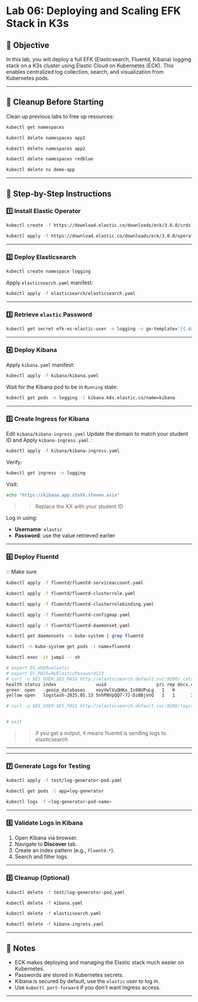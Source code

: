 # Lab 06: Deploying and Scaling EFK Stack in K3s

## 🎯 Objective

In this lab, you will deploy a full EFK (Elasticsearch, Fluentd, Kibana) logging stack on a K3s cluster using Elastic Cloud on Kubernetes (ECK). This enables centralized log collection, search, and visualization from Kubernetes pods.

---

## 🔄 Cleanup Before Starting

Clean up previous labs to free up resources:

```sh
kubectl get namespaces
````

```sh
kubectl delete namespaces app1
```

```sh
kubectl delete namespaces app2
```

```sh
kubectl delete namespaces redblue
```

```sh
kubectl delete ns demo-app
```

---

## 🧩 Step-by-Step Instructions

### 1️⃣ Install Elastic Operator

```sh
kubectl create -f https://download.elastic.co/downloads/eck/3.0.0/crds.yaml
```

```sh
kubectl apply -f https://download.elastic.co/downloads/eck/3.0.0/operator.yaml
```

---

### 2️⃣ Deploy Elasticsearch

```sh
kubectl create namespace logging
```

Apply `elasticsearch.yaml` manifest:

```sh
kubectl apply -f elasticsearch/elasticsearch.yaml
```

---

### 3️⃣ Retrieve `elastic` Password

```sh
kubectl get secret efk-es-elastic-user -n logging -o go-template='{{.data.elastic | base64decode}}'
```

---

### 4️⃣ Deploy Kibana

Apply `kibana.yaml` manifest:


```sh
kubectl apply -f kibana/kibana.yaml
```

Wait for the Kibana pod to be in `Running` state:

```sh
kubectl get pods -n logging -l kibana.k8s.elastic.co/name=kibana
```

---

### 5️⃣ Create Ingress for Kibana

Edit `kibana/kibana-ingress.yaml`  Update the domain to match your student ID and  Apply `kibana-ingress.yaml` :


```sh
kubectl apply -f kibana/kibana-ingress.yaml
```

Verify:

```sh
kubectl get ingress -n logging
```

Visit:

```sh
echo "https://kibana.app.stuXX.steven.asia"
```
>> Replace the XX with your student ID 

Log in using:

* **Username**: `elastic`
* **Password**: use the value retrieved earlier

---

### 6️⃣ Deploy Fluentd

💡 Make sure

```bash
kubectl apply -f fluentd/fluentd-serviceaccount.yaml
```
```sh 
kubectl apply -f fluentd/fluentd-clusterrole.yaml
```

```sh 
kubectl apply -f fluentd/fluentd-clusterrolebinding.yaml
```
```sh 
kubectl apply -f fluentd/fluentd-configmap.yaml
```
```bash 
kubectl apply -f fluentd/fluentd-daemonset.yaml
```
```bash 
kubectl get daemonsets -n kube-system | grep fluentd
```

```sh 
kubectl -n kube-system get pods -l name=fluentd
```

```bash 
kubectl exec -it jump1 -- sh
```

```sh 
# export ES_USER=elastic
# export ES_PASS=MyElasticPassword123
# curl -u $ES_USER:$ES_PASS http://elasticsearch.default.svc:9200/_cat/indices?v
health status index               uuid                   pri rep docs.count docs.deleted store.size pri.store.size
green  open   .geoip_databases    xoyVwlVuQHKx_Is08UPuLg   1   0         40            0     37.7mb         37.7mb
yellow open   logstash-2025.05.13 5nhPNVpQQ7-7J-Dz8BjVnQ   1   1      33776            0      4.7mb          4.7mb

# curl -u $ES_USER:$ES_PASS http://elasticsearch.default.svc:9200/logstash-*/_search?pretty


# exit 
```
>> if you get a output, it means fluentd is sending logs to elasticsearch 

---



---

### 7️⃣ Generate Logs for Testing

```sh
kubectl apply -f test/log-generator-pod.yaml
```

```sh
kubectl get pods -l app=log-generator
```

```sh
kubectl logs -f <log-generator-pod-name>
```

---

### 8️⃣ Validate Logs in Kibana

1. Open Kibana via browser.
2. Navigate to **Discover** tab.
3. Create an index pattern (e.g., `fluentd-*`).
4. Search and filter logs.

---

### 9️⃣ Cleanup (Optional)

```sh
kubectl delete -f test/log-generator-pod.yaml
```

```sh
kubectl delete -f kibana.yaml
```

```sh
kubectl delete -f elasticsearch.yaml
```

```sh
kubectl delete -f kibana-ingress.yaml
```

---

## 🧠 Notes

* ECK makes deploying and managing the Elastic stack much easier on Kubernetes.
* Passwords are stored in Kubernetes secrets.
* Kibana is secured by default, use the `elastic` user to log in.
* Use `kubectl port-forward` if you don't want Ingress access.

---
